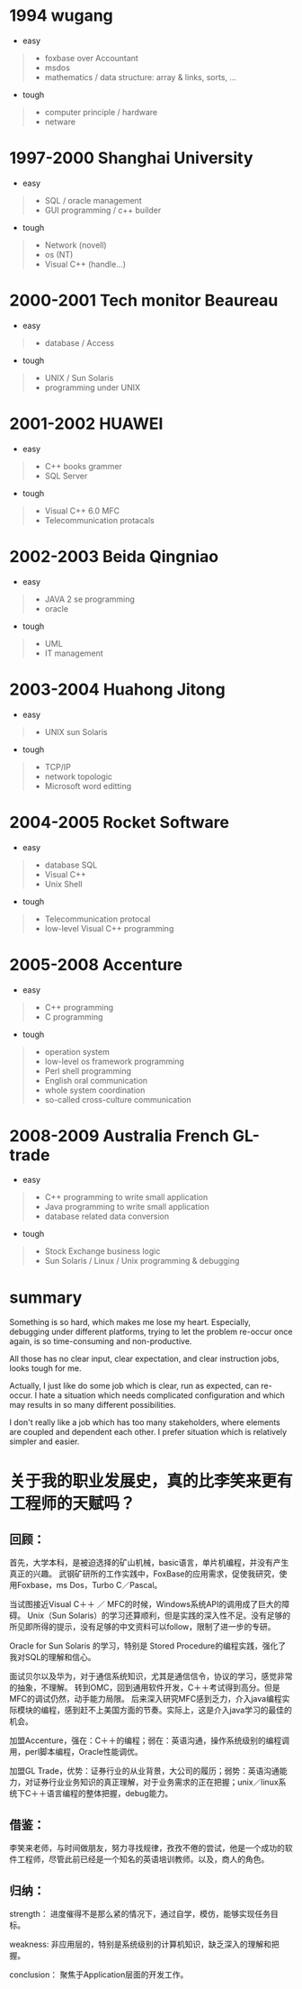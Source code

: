 # 1994 wugang
- easy
> * foxbase over Accountant
> * msdos
> * mathematics / data structure: array & links, sorts, ...
- tough
> * computer principle / hardware
> * netware

# 1997-2000 Shanghai University
- easy
> * SQL / oracle management
> * GUI programming / c++ builder
- tough
> * Network (novell)
> * os (NT)
> * Visual C++ (handle...)

# 2000-2001 Tech monitor Beaureau
- easy
> * database / Access
- tough
> * UNIX / Sun Solaris
> * programming under UNIX

# 2001-2002 HUAWEI
- easy
> * C++ books grammer
> * SQL Server
- tough
> * Visual C++ 6.0 MFC
> * Telecommunication protacals

# 2002-2003 Beida Qingniao
- easy
> * JAVA 2 se programming
> * oracle
- tough
> * UML
> * IT management

# 2003-2004 Huahong Jitong
- easy
> * UNIX sun Solaris
- tough
> * TCP/IP
> * network topologic
> * Microsoft word editting

# 2004-2005 Rocket Software
- easy
> * database SQL
> * Visual C++
> * Unix Shell
- tough
> * Telecommunication protocal
> * low-level Visual C++ programming

# 2005-2008 Accenture
- easy
> * C++ programming
> * C programming
- tough
> * operation system
> * low-level os framework programming
> * Perl shell programming
> * English oral communication
> * whole system coordination
> * so-called cross-culture communication

# 2008-2009 Australia French GL-trade
- easy
> * C++ programming to write small application
> * Java programming to write small application
> * database related data conversion
- tough
> * Stock Exchange business logic
> * Sun Solaris / Linux / Unix programming & debugging

# summary
Something is so hard, which makes me lose my heart. Especially, debugging under different platforms, trying to let the problem re-occur once again, is so time-consuming and non-productive.

All those has no clear input, clear expectation, and clear instruction jobs, looks tough for me.

Actually, I just like do some job which is clear, run as expected, can re-occur.
I hate a situation which needs complicated configuration and which may results in so many different possibilities.

I don't really like a job which has too many stakeholders, where elements are coupled and dependent each other. I prefer situation which is relatively simpler and easier.

# 关于我的职业发展史，真的比李笑来更有工程师的天赋吗？

## 回顾：
首先，大学本科，是被迫选择的矿山机械，basic语言，单片机编程，并没有产生真正的兴趣。
武钢矿研所的工作实践中，FoxBase的应用需求，促使我研究，使用Foxbase，ms Dos，Turbo C／Pascal。

当试图接近Visual C＋＋ ／ MFC的时候，Windows系统API的调用成了巨大的障碍。
Unix（Sun Solaris）的学习还算顺利，但是实践的深入性不足。没有足够的所见即所得的提示，没有足够的中文资料可以follow，限制了进一步的专研。

Oracle for Sun Solaris 的学习，特别是 Stored Procedure的编程实践，强化了我对SQL的理解和信心。

面试贝尔以及华为，对于通信系统知识，尤其是通信信令，协议的学习，感觉非常的抽象，不理解。
转到OMC，回到通用软件开发，C＋＋考试得到高分。但是MFC的调试仍然，动手能力局限。
后来深入研究MFC感到乏力，介入java编程实际模块的编程，感到赶不上美国方面的节奏。实际上，这是介入java学习的最佳的机会。

加盟Accenture，强在：C＋＋的编程；弱在：英语沟通，操作系统级别的编程调用，perl脚本编程，Oracle性能调优。

加盟GL Trade，优势：证券行业的从业背景，大公司的履历；弱势：英语沟通能力，对证券行业业务知识的真正理解，对于业务需求的正在把握；unix／linux系统下C＋＋语言编程的整体把握，debug能力。

## 借鉴：
李笑来老师，与时间做朋友，努力寻找规律，孜孜不倦的尝试，他是一个成功的软件工程师，尽管此前已经是一个知名的英语培训教师。以及，商人的角色。

## 归纳：
strength：
进度催得不是那么紧的情况下，通过自学，模仿，能够实现任务目标。

weakness:
非应用层的，特别是系统级别的计算机知识，缺乏深入的理解和把握。

conclusion：
聚焦于Application层面的开发工作。
